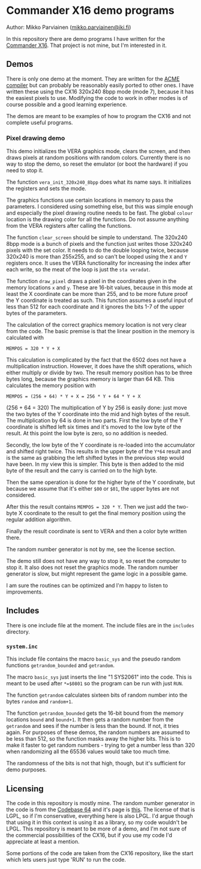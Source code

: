 # Commander X16 demo programs

Author: Mikko Parviainen (mikko.parviainen@iki.fi)

In this repository there are demo programs I have written for the
[Commander X16](https://github.com/commanderx16). That project is not mine,
but I'm interested in it. 

## Demos

There is only one demo at the moment. They are written for the 
[ACME compiler](https://github.com/meonwax/acme) but can probably be reasonably easily
ported to other ones. I have written these using the CX16 320x240 8bpp mode (mode 7), because
it has the easiest pixels to use. Modifying the code to work in other modes is
of course possible and a good learning experience.

The demos are meant to be examples of how to program the CX16 and not complete
useful programs.


### Pixel drawing demo

This demo initializes the VERA graphics mode, clears the screen, and then draws pixels
at random positions with random colors. Currently there is no way to stop the demo,
so reset the emulator (or boot the hardware) if you need to stop it.

The function `vera_init_320x240_8bpp` does what its name says. It initializes the
registers and sets the mode.

The graphics functions use certain locations in memory to pass the parameters. I
considered using something else, but this was simple enough and especially the
pixel drawing routine needs to be fast. The global `colour` location is the drawing
color for all the functions. Do not assume anything from the VERA registers
after calling the functions.

The function `clear_screen` should be simple to understand. The 320x240 8bpp mode
is a bunch of pixels and the function just writes those 320x240 pixels with the 
set color. It needs to do the double looping twice, because 320x240 is more than
255x255, and so can't be looped using the `X` and `Y` registers once. It uses
the VERA functionality for increasing the index after each write, so the meat of the
loop is just the `sta veradat`.

The function `draw_pixel` draws a pixel in the coordinates given in the memory
locations `x` and `y`. These are 16-bit values, because in this mode at least
the X coordinate can be more than 255, and to be more future proof the Y coordinate
is treated as such. This function assumes a useful input of less than 512 for
each coordinate and it ignores the bits 1-7 of the upper bytes of the parameters.

The calculation of the correct graphics memory location is not very clear from the code.
The basic premise is that the linear position in the memory is calculated with

```
MEMPOS = 320 * Y + X
```

This calculation is complicated by the fact that the 6502 does not have a multiplication
instruction. However, it does have the shift operations, which either multiply or
divide by two. The result memory position has to be three bytes long, because the
graphics memory is larger than 64 KB. This calculates the memory position with 

```
MEMPOS = (256 + 64) * Y + X = 256 * Y + 64 * Y + X
```

(256 + 64 = 320) The multiplication of Y by 256 is easily done: just move the two
bytes of the Y coordinate into the mid and high bytes of the result. The multiplication
by 64 is done in two parts. First the low byte of the Y coordinate is shifted left
six times and it's moved to the low byte of the result. At this point the low byte
is zero, so no addition is needed.

Secondly, the low byte of the Y coordinate is re-loaded into the accumulator and
shifted right twice. This results in the upper byte of the `Y*64` result and is
the same as grabbing the left shifted bytes in the previous step would have been.
In my view this is simpler. This byte is then added to the mid byte of the result
and the carry is carried on to the high byte. 

Then the same operation is done for the higher byte of the Y coordinate, but because
we assume that it's either `$00` or `$01`, the upper bytes are not considered.

After this the result contains `MEMPOS = 320 * Y`. Then we just add the two-byte
X coordinate to the result to get the final memory position using the regular addition
algorithm.

Finally the result coordinate is sent to VERA and then a color byte written there.

The random number generator is not by me, see the license section.

The demo still does not have any way to stop it, so reset the computer to stop it. It
also does not reset the graphics mode. The random number generator is slow, but
might represent the game logic in a possible game.

I am sure the routines can be optimized and I'm happy to listen to improvements.


## Includes

There is one include file at the moment. The include files are in the `includes`
directory.

### `system.inc`

This include file contains the macro `basic_sys` and the pseudo random functions
`getrandom_bounded` and `getrandom`.

The macro `basic_sys` just inserts the line "1 SYS2061" into the code. This is
meant to be used after `*=$0801` so the program can be run with just `RUN`.

The function `getrandom` calculates sixteen bits of random number into the bytes
`random` and `random+1`.

The function `getrandom_bounded` gets the 16-bit bound from the memory locations
`bound` and `bound+1`. It then gets a random number from the `getrandom` and
sees if the number is less than the bound. If not, it tries again. For purposes
of these demos, the random numbers are assumed to be less than 512, so the function
masks away the higher bits. This is to make it faster to get random numbers -
trying to get a number less than 320 when randomizing all the 65536 values would
take too much time.

The randomness of the bits is not that high, though, but it's sufficient for demo
purposes.

## Licensing

The code in this repository is mostly mine. The random number generator
in the code is from the [Codebase 64](https://codebase64.org) and it's page
is [this](base:two_very_fast_16bit_pseudo_random_generators_as_lfsr). The license
of that is LGPL, so if I'm conservative, everything here is also LPGL. I'd argue though
that using it in this context is using it as a library, so my code wouldn't be LPGL.
This repository is meant to be more of a demo, and I'm not sure of the commercial 
possibilities of the CX16, but if you use my code I'd appreciate at least a mention.

Some portions of the code are taken from the CX16 repository, like the start which
lets users just type 'RUN' to run the code.
